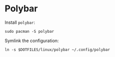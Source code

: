 # Polybar

Install `polybar`:

```
sudo pacman -S polybar
```

Symlink the configuration:

```
ln -s $DOTFILES/linux/polybar ~/.config/polybar
```
